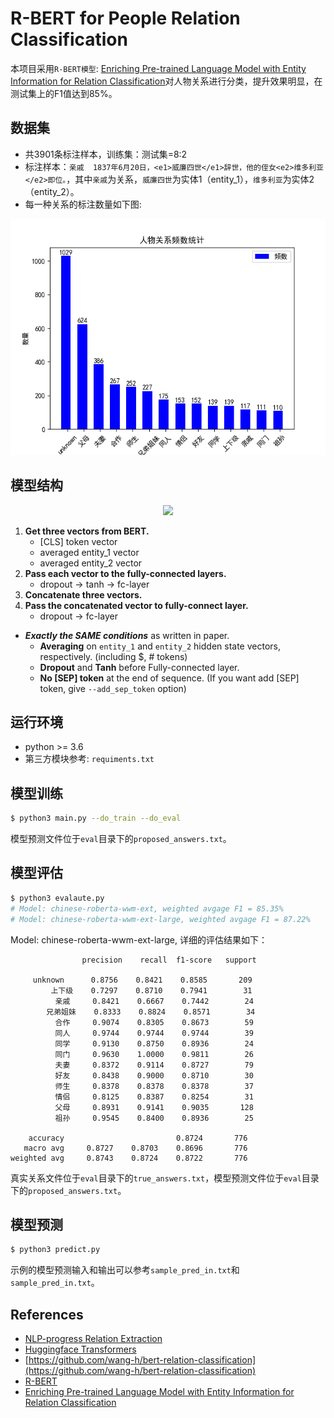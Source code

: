 # R-BERT for People Relation Classification

本项目采用`R-BERT模型`: [Enriching Pre-trained Language Model with Entity Information for Relation Classification](https://arxiv.org/abs/1905.08284)对人物关系进行分类，提升效果明显，在测试集上的F1值达到85%。

## 数据集

- 共3901条标注样本，训练集：测试集=8:2
- 标注样本：`亲戚  1837年6月20日，<e1>威廉四世</e1>辞世，他的侄女<e2>维多利亚</e2>即位。`，其中`亲戚`为关系，`威廉四世`为实体1（entity_1），`维多利亚`为实体2（entity_2）。
- 每一种关系的标注数量如下图:

<p float="left" align="center">
    <img width="600" src="https://raw.githubusercontent.com/percent4/R-BERT_for_people_relation_extraction/master/data/bar_chart.png" />  
</p>

## 模型结构

<p float="left" align="center">
    <img width="600" src="https://user-images.githubusercontent.com/28896432/68673458-1b090d00-0597-11ea-96b1-7c1453e6edbb.png" />  
</p>

1. **Get three vectors from BERT.**
   - [CLS] token vector
   - averaged entity_1 vector
   - averaged entity_2 vector
2. **Pass each vector to the fully-connected layers.**
   - dropout -> tanh -> fc-layer
3. **Concatenate three vectors.**
4. **Pass the concatenated vector to fully-connect layer.**
   - dropout -> fc-layer

- **_Exactly the SAME conditions_** as written in paper.
  - **Averaging** on `entity_1` and `entity_2` hidden state vectors, respectively. (including \$, # tokens)
  - **Dropout** and **Tanh** before Fully-connected layer.
  - **No [SEP] token** at the end of sequence. (If you want add [SEP] token, give `--add_sep_token` option)

## 运行环境

- python >= 3.6
- 第三方模块参考: `requiments.txt`

## 模型训练

```bash
$ python3 main.py --do_train --do_eval
```

模型预测文件位于`eval`目录下的`proposed_answers.txt`。

## 模型评估

```bash
$ python3 evalaute.py
# Model: chinese-roberta-wwm-ext, weighted avgage F1 = 85.35%
# Model: chinese-roberta-wwm-ext-large, weighted avgage F1 = 87.22%
```

Model: chinese-roberta-wwm-ext-large, 详细的评估结果如下：

```
                precision    recall  f1-score   support

     unknown      0.8756    0.8421    0.8585       209
         上下级    0.7297    0.8710    0.7941        31
          亲戚     0.8421    0.6667    0.7442        24
        兄弟姐妹    0.8333    0.8824    0.8571        34
          合作     0.9074    0.8305    0.8673        59
          同人     0.9744    0.9744    0.9744        39
          同学     0.9130    0.8750    0.8936        24
          同门     0.9630    1.0000    0.9811        26
          夫妻     0.8372    0.9114    0.8727        79
          好友     0.8438    0.9000    0.8710        30
          师生     0.8378    0.8378    0.8378        37
          情侣     0.8125    0.8387    0.8254        31
          父母     0.8931    0.9141    0.9035       128
          祖孙     0.9545    0.8400    0.8936        25

    accuracy                         0.8724       776
   macro avg     0.8727    0.8703    0.8696       776
weighted avg     0.8743    0.8724    0.8722       776
```

真实关系文件位于`eval`目录下的`true_answers.txt`，模型预测文件位于`eval`目录下的`proposed_answers.txt`。

## 模型预测

```bash
$ python3 predict.py
```
示例的模型预测输入和输出可以参考`sample_pred_in.txt`和`sample_pred_in.txt`。

## References

- [NLP-progress Relation Extraction](http://nlpprogress.com/english/relationship_extraction.html)
- [Huggingface Transformers](https://github.com/huggingface/transformers)
- [https://github.com/wang-h/bert-relation-classification](https://github.com/wang-h/bert-relation-classification)
- [R-BERT](https://github.com/monologg/R-BERT)
- [Enriching Pre-trained Language Model with Entity Information for Relation Classification](https://arxiv.org/pdf/1905.08284.pdf)
